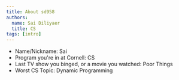 ```yaml
---
title: About sd958
authors:
  name: Sai Diliyaer
  title: CS
tags: [intro]
---
```


- Name/Nickname: Sai
- Program you're in at Cornell: CS
- Last TV show you binged, or a movie you watched: Poor Things
- Worst CS Topic: Dynamic Programming
